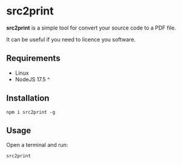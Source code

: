 # src2print

**src2print** is a simple tool for convert your source code to a PDF file.

It can be useful if you need to licence you software.

## Requirements
- Linux
- NodeJS 17.5 ^


## Installation

    npm i src2print -g

## Usage

Open a terminal and run:

    src2print